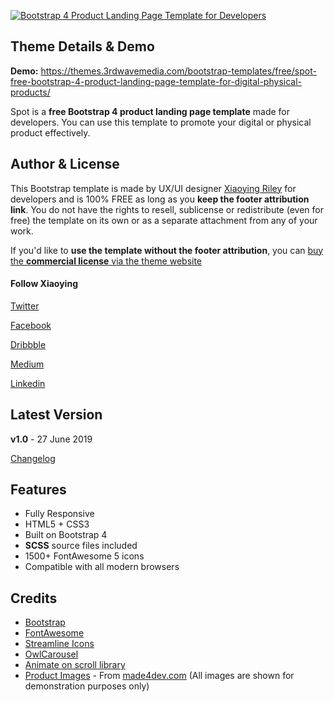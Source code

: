 <a href="https://themes.3rdwavemedia.com/bootstrap-templates/free/spot-free-bootstrap-4-product-landing-page-template-for-digital-physical-products/" target="_blank"><img src="https://themes.3rdwavemedia.com/wp-content/uploads/2019/06/Bootstrap-Product-Landing-Page-Template-Spot-Promo.jpg" alt="Bootstrap 4 Product Landing Page Template for Developers" /></a>

## Theme Details & Demo

**Demo:** https://themes.3rdwavemedia.com/bootstrap-templates/free/spot-free-bootstrap-4-product-landing-page-template-for-digital-physical-products/

Spot is a **free Bootstrap 4 product landing page template** made for developers. You can use this template to promote your digital or physical product effectively.

## Author & License

This Bootstrap template is made by UX/UI designer [Xiaoying Riley](https://twitter.com/3rdwave_themes) for developers and is 100% FREE as long as you **keep the footer attribution link**. You do not have the rights to resell, sublicense or redistribute (even for free) the template on its own or as a separate attachment from any of your work.

If you'd like to **use the template without the footer attribution**, you can [buy the **commercial license** via the theme website](https://themes.3rdwavemedia.com/bootstrap-templates/free/spot-free-bootstrap-4-product-landing-page-template-for-digital-physical-products/)

#### Follow Xiaoying

[Twitter](https://twitter.com/3rdwave_themes)

[Facebook](https://www.facebook.com/3rdwavethemes/)

[Dribbble](https://dribbble.com/Xiaoying)

[Medium](https://medium.com/@3rdwave_themes)

[Linkedin](https://uk.linkedin.com/in/xiaoying)


## Latest Version
**v1.0** - 27 June 2019

[Changelog](https://themes.3rdwavemedia.com/bootstrap-templates/free/spot-free-bootstrap-4-product-landing-page-template-for-digital-physical-products/?target=changelog)


## Features

-  Fully Responsive
-  HTML5 + CSS3
-  Built on Bootstrap 4
-  **SCSS** source files included
-  1500+ FontAwesome 5 icons
-  Compatible with all modern browsers

## Credits
- [Bootstrap](https://getbootstrap.com/)
- [FontAwesome](https://fortawesome.github.io/Font-Awesome/)
- [Streamline Icons](https://transactions.sendowl.com/stores/9358/151385)
- [OwlCarousel](https://owlcarousel2.github.io/OwlCarousel2/)
- [Animate on scroll library](https://github.com/michalsnik/aos)
- [Product Images](https://github.com/michalsnik/aos) - From [made4dev.com](https://made4dev.com) (All images are shown for demonstration purposes only)
